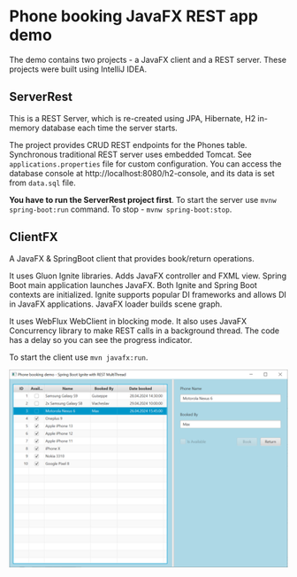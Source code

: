 # Phone booking JavaFX REST app demo

The demo contains two projects  - a JavaFX client and a REST server. These projects were built using 
IntelliJ IDEA.

## ServerRest 
This is a REST Server, which is re-created using JPA, Hibernate, H2 in-memory database each time the server starts.

The project provides CRUD REST endpoints for the Phones table. Synchronous traditional REST server uses 
embedded Tomcat. See `applications.properties` file for custom configuration. You can access the database 
console at http://localhost:8080/h2-console, and its data is set from `data.sql` file. 

**You have to run the ServerRest project first**. To start the server use `mvnw spring-boot:run` command. To stop - 
`mvnw spring-boot:stop`. 

## ClientFX 
A JavaFX & SpringBoot client that provides book/return operations.

It uses Gluon Ignite libraries. Adds JavaFX controller and FXML view. Spring Boot main application launches 
JavaFX. Both Ignite and Spring Boot contexts are initialized. Ignite supports popular DI frameworks and 
allows DI in JavaFX applications. JavaFX loader builds scene graph.

It uses WebFlux WebClient in blocking mode. It also uses JavaFX Concurrency library to make REST calls 
in a background thread. The code has a delay so you can see the progress indicator. 

To start the client use `mvn javafx:run`.



![Screenshot of a demo JavaFX client running](demo.png)

